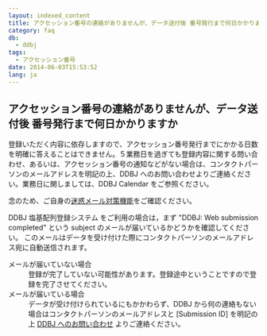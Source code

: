 ```yaml
---
layout: indexed_content
title: アクセッション番号の連絡がありませんが、データ送付後 番号発行まで何日かかりますか
category: faq
db:
  - ddbj
tags: 
  - アクセッション番号
date: 2014-06-03T15:53:52
lang: ja
---
```


## アクセッション番号の連絡がありませんが、データ送付後 番号発行まで何日かかりますか

<p>登録いただく内容に依存しますので、アクセッション番号発行までにかかる日数を明確に答えることはできません。５業務日を過ぎても登録内容に関する問い合わせ、あるいは、アクセッション番号の通知などがない場合は、コンタクトパーソンのメールアドレスを明記の上、DDBJ へのお問い合わせよりご連絡ください。業務日に関しましては、DDBJ Calendar をご参照ください。</p>
<p>念のため、ご自身の<a href="/precautions.html">迷惑メール対策機能</a>をご確認ください。</p>
<p>DDBJ 塩基配列登録システム
  <!-- Nucleotide Sequence Submission System -->をご利用の場合は，まず "DDBJ: Web submission completed" という subject のメールが届いているかどうかを確認してください。 このメールはデータを受け付けた際にコンタクトパーソンのメールアドレス宛に自動送信されます。</p>
<dl><dt>メールが届いていない場合</dt>
  <dd>登録が完了していない可能性があります。登録途中ということですので登録を完了させてください。</dd><dt>メールが届いている場合</dt>
  <dd>データが受け付けられているにもかかわらず、DDBJ から何の連絡もない場合はコンタクトパーソンのメールアドレスと [Submission ID] を明記の上 <a href="/contact-ddbj.html#to-ddbj">DDBJ へのお問い合わせ</a> よりご連絡ください。</dd>
</dl>
